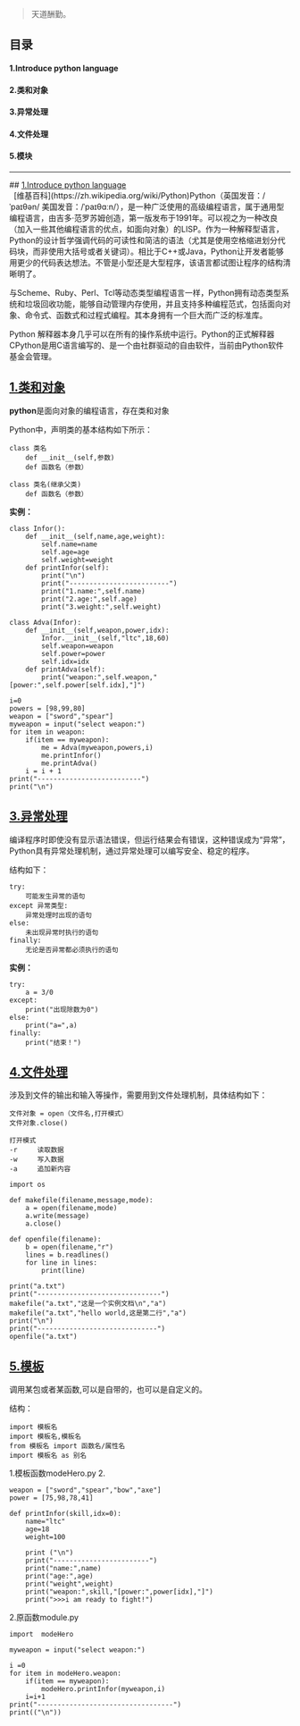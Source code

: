 > 天道酬勤。

## 目录
#### 1.Introduce python language
#### 2.类和对象
#### 3.异常处理
#### 4.文件处理
#### 5.模块
<hr>
## <a href="# Introd">1.Introduce python language</a><br>
&nbsp;&nbsp;[维基百科](https://zh.wikipedia.org/wiki/Python)Python（英国发音：/ˈpaɪθən/ 美国发音：/ˈpaɪθɑːn/），是一种广泛使用的高级编程语言，属于通用型编程语言，由吉多·范罗苏姆创造，第一版发布于1991年。可以视之为一种改良（加入一些其他编程语言的优点，如面向对象）的LISP。作为一种解释型语言，Python的设计哲学强调代码的可读性和简洁的语法（尤其是使用空格缩进划分代码块，而非使用大括号或者关键词）。相比于C++或Java，Python让开发者能够用更少的代码表达想法。不管是小型还是大型程序，该语言都试图让程序的结构清晰明了。

与Scheme、Ruby、Perl、Tcl等动态类型编程语言一样，Python拥有动态类型系统和垃圾回收功能，能够自动管理内存使用，并且支持多种编程范式，包括面向对象、命令式、函数式和过程式编程。其本身拥有一个巨大而广泛的标准库。

Python 解释器本身几乎可以在所有的操作系统中运行。Python的正式解释器CPython是用C语言编写的、是一个由社群驱动的自由软件，当前由Python软件基金会管理。

## <a href="# 2.类和对象">1.类和对象</a>
<b>python</b>是面向对象的编程语言，存在类和对象

Python中，声明类的基本结构如下所示：

```
class 类名
    def __init__(self,参数)
    def 函数名（参数）
    
class 类名(继承父类)
    def 函数名（参数）
```

<b>实例：</b>

```
class Infor():
    def __init__(self,name,age,weight):
        self.name=name
        self.age=age
        self.weight=weight
    def printInfor(self):
        print("\n")
        print("-------------------------")
        print("1.name:",self.name)
        print("2.age:",self.age)
        print("3.weight:",self.weight)

class Adva(Infor):
    def __init__(self,weapon,power,idx):
        Infor.__init__(self,"ltc",18,60)
        self.weapon=weapon
        self.power=power
        self.idx=idx
    def printAdva(self):
        print("weapon:",self.weapon,"[power:",self.power[self.idx],"]")

i=0
powers = [98,99,80]
weapon = ["sword","spear"]
myweapon = input("select weapon:")
for item in weapon:
    if(item == myweapon):
        me = Adva(myweapon,powers,i)
        me.printInfor()
        me.printAdva()
    i = i + 1
print("--------------------------")
print("\n")
```

## <a href="# 3.异常处理">3.异常处理</a>
编译程序时即使没有显示语法错误，但运行结果会有错误，这种错误成为“异常”，Python具有异常处理机制，通过异常处理可以编写安全、稳定的程序。

结构如下：

```
try:
    可能发生异常的语句
except 异常类型:
    异常处理时出现的语句
else:
    未出现异常时执行的语句
finally:
    无论是否异常都必须执行的语句
```

<b>实例：</b>

```
try:
    a = 3/0
except:
    print("出现除数为0")
else:
    print("a=",a)
finally:
    print("结束！")
```

## <a href="# 4.文件处理">4.文件处理</a>
涉及到文件的输出和输入等操作，需要用到文件处理机制，具体结构如下：

```
文件对象 = open（文件名,打开模式）
文件对象.close()

打开模式
-r     读取数据
-w     写入数据
-a     追加新内容
```

```
import os

def makefile(filename,message,mode):
    a = open(filename,mode)
    a.write(message)
    a.close()

def openfile(filename):
    b = open(filename,"r")
    lines = b.readlines()
    for line in lines:
        print(line)

print("a.txt")
print("-------------------------------")
makefile("a.txt","这是一个实例文档\n","a")
makefile("a.txt","hello world,这是第二行","a")
print("\n")
print("------------------------------")
openfile("a.txt")
```

## <a href="# 5.模板">5.模板</a>
调用某包或者某函数,可以是自带的，也可以是自定义的。

结构：

```
import 模板名
import 模板名,模板名
from 模板名 import 函数名/属性名
import 模板名 as 别名
```

1.模板函数modeHero.py
2.
```
weapon = ["sword","spear","bow","axe"]
power = [75,98,78,41]

def printInfor(skill,idx=0):
	name="ltc"
	age=18
	weight=100
	
	print ("\n")
	print("------------------------")
	print("name:",name)
	print("age:",age)
	print("weight",weight)
	print("weapon:",skill,"[power:",power[idx],"]")
	print(">>>i am ready to fight!")
```

2.原函数module.py

```
import  modeHero

myweapon = input("select weapon:")

i =0
for item in modeHero.weapon:
    if(item == myweapon):
        modeHero.printInfor(myweapon,i)
    i=i+1
print("----------------------------------")
print(("\n"))
```